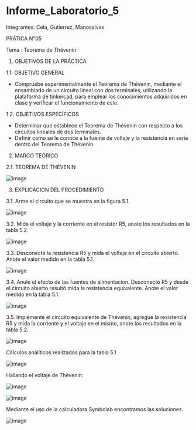 # Informe_Laboratorio_5
Integrantes: Cela,  Gutierrez, Manosalvas 

PRÁTICA N°05

Tema : Teorema de Thévenin

1. OBJETIVOS DE LA PRÁCTICA

1.1. OBJETIVO GENERAL

- Compruebe experimentalmente el Teorema de Thévenin, mediante el ensamblado de un circuito lineal con dos terminales, utilizando la plataforma de tinkercad, para emplear los conocimientos adquiridos en clase y verificar el funcionamiento de este.

1.2. OBJETIVOS ESPECÍFICOS

- Determinar que establece el Teorema de Thévenin con respecto a los circuitos líneales de dos terminales.
-  Definir como se le conoce a la fuente de voltaje y la resistencia en serie dentro del Teorema de Thévenin.

2. MARCO TEÓRICO

2.1. TEOREMA DE THÉVENIN

![image](https://user-images.githubusercontent.com/105887502/177910082-3df4b20b-aa92-4893-a0e2-e86584289627.png)

3. EXPLICACIÓN DEL PROCEDIMIENTO

3.1. Arme el circuito que se muestra en la figura 5.1.

![image](https://user-images.githubusercontent.com/105887502/177910149-e78391da-1091-4758-b851-459a06d79a4c.png)

3.2. Mida el voltaje y la corriente en el resistor R5, anote los resultados en la tabla 5.2.

![image](https://user-images.githubusercontent.com/105887502/177910170-a0b822f9-7b44-4aa4-8967-c34b051245c3.png)

3.3. Desconecte la resistencia R5 y mida el voltaje en el circuito abierto. Anote el valor medido en la tabla 5.1.

![image](https://user-images.githubusercontent.com/105887502/177910188-fb6458d9-8942-4469-a953-bc215b963f28.png)

3.4. Anule el efecto de las fuentes de alimentacion. Desconectó R5 y desde el circuito abierto resultó mida la resistencia equivalente. Anote el valor medido en la tabla 5.1.

![image](https://user-images.githubusercontent.com/105887502/177910222-1e17e5d1-ac1c-4ef5-b659-a63cfb9a32d2.png)

3.5. Implemente el circuito equivalente de Thévenin, agregue la resistencia R5 y mida la corriente y el voltaje en el mismo, anote los resultados en la tabla 5.2.

![image](https://user-images.githubusercontent.com/105887502/177910267-34c53489-f4ce-4664-9220-0fd232f752a4.png)

Cálculos analíticos realizados para la tabla 5.1

![image](https://user-images.githubusercontent.com/105887502/177910291-4c78a480-7282-452e-9996-17dafb2116b3.png)

Hallando el voltaje de Thévenin:

![image](https://user-images.githubusercontent.com/105887502/177910305-570c5220-ed13-4396-9728-ede65f3b00e3.png)

![image](https://user-images.githubusercontent.com/105887502/177910339-a596163e-486e-49bb-9df8-b2ed3f0d0be6.png)

Mediante el uso de la calculadora Symbolab encontramos las soluciones.

![image](https://user-images.githubusercontent.com/105887502/177910365-c6dfa4a1-6d91-4bf1-a5c7-d52b60cfa7cc.png)




